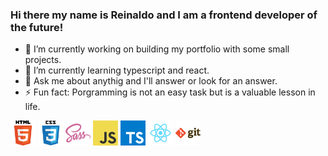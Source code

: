 ### Hi there my name is Reinaldo and I am a frontend developer of the future!

- 🔭 I’m currently working on building my portfolio with some small projects.
- 🌱 I’m currently learning typescript and react.
- 💬 Ask me about anythig and I'll answer or look for an answer.
- ⚡ Fun fact: Porgramming is not an easy task but is a valuable lesson in life.

<div>
<img height="40px" margin-right="10px" src='https://raw.githubusercontent.com/github/explore/80688e429a7d4ef2fca1e82350fe8e3517d3494d/topics/html/html.png' />
<img height="40px" margin-right="10px" src='https://raw.githubusercontent.com/github/explore/80688e429a7d4ef2fca1e82350fe8e3517d3494d/topics/css/css.png' />
<img height="40px" margin-right="10px" src='https://raw.githubusercontent.com/github/explore/80688e429a7d4ef2fca1e82350fe8e3517d3494d/topics/sass/sass.png' />
<img height="40px" margin-right="10px" src='https://raw.githubusercontent.com/github/explore/80688e429a7d4ef2fca1e82350fe8e3517d3494d/topics/javascript/javascript.png' />
<img height="40px" margin-right="10px" src='https://raw.githubusercontent.com/github/explore/80688e429a7d4ef2fca1e82350fe8e3517d3494d/topics/typescript/typescript.png' />
<img height="40px" margin-right="10px" src='https://raw.githubusercontent.com/github/explore/80688e429a7d4ef2fca1e82350fe8e3517d3494d/topics/react/react.png' />
<img height="40px" margin-right="10px" src='https://raw.githubusercontent.com/github/explore/80688e429a7d4ef2fca1e82350fe8e3517d3494d/topics/git/git.png' />
</div>


